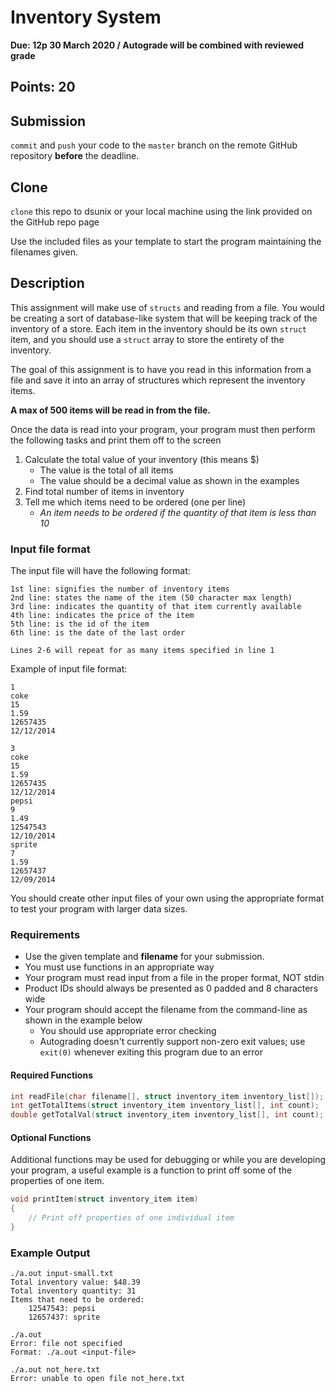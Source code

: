 # Inventory System
**Due: 12p 30 March 2020 / Autograde will be combined with reviewed grade**

## Points: 20

## Submission
`commit` and `push` your code to the `master` branch on the remote GitHub repository **before** the deadline.

## Clone
`clone` this repo to dsunix or your local machine using the link provided on the GitHub repo page

Use the included files as your template to start the program maintaining the filenames given.

## Description
This assignment will make use of `structs` and reading from a file.  You would be creating a sort of database-like system that will be keeping track of the inventory of a store.  Each item in the inventory should be its own `struct` item, and you should use a `struct` array to store the entirety of the inventory.


The goal of this assignment is to have you read in this information from a file and save it into an array of structures which represent the inventory items.

**A max of 500 items will be read in from the file.**

Once the data is read into your program, your program must then perform the following tasks and print them off to the screen

1. Calculate the total value of your inventory (this means $)
	* The value is the total of all items
	* The value should be a decimal value as shown in the examples
2. Find total number of items in inventory
3. Tell me which items need to be ordered (one per line)
	* _An item needs to be ordered if the quantity of that item is less than 10_


### Input file format
The input file will have the following format:
```
1st line: signifies the number of inventory items
2nd line: states the name of the item (50 character max length)
3rd line: indicates the quantity of that item currently available
4th line: indicates the price of the item
5th line: is the id of the item
6th line: is the date of the last order

Lines 2-6 will repeat for as many items specified in line 1
```

Example of input file format:
```
1
coke
15
1.59
12657435
12/12/2014
```


```
3
coke
15
1.59
12657435
12/12/2014
pepsi
9
1.49
12547543
12/10/2014
sprite
7
1.59
12657437
12/09/2014
```

You should create other input files of your own using the appropriate format to test your program with larger data sizes.


### Requirements
* Use the given template and **filename** for your submission.
* You must use functions in an appropriate way
* Your program must read input from a file in the proper format, NOT stdin
* Product IDs should always be presented as 0 padded and 8 characters wide
* Your program should accept the filename from the command-line as shown in the example below
	* You should use appropriate error checking
	* Autograding doesn't currently support non-zero exit values; use `exit(0)` whenever exiting this program due to an error


#### Required Functions
```c
int readFile(char filename[], struct inventory_item inventory_list[]);
int getTotalItems(struct inventory_item inventory_list[], int count);
double getTotalVal(struct inventory_item inventory_list[], int count);
```

#### Optional Functions
Additional functions may be used for debugging or while you are developing your program, a useful example is a function to print off some of the properties of one item.
```c
void printItem(struct inventory_item item)
{
	// Print off properties of one individual item
}
```


### Example Output
```
./a.out input-small.txt
Total inventory value: $48.39
Total inventory quantity: 31
Items that need to be ordered:
    12547543: pepsi
    12657437: sprite
```

```
./a.out
Error: file not specified
Format: ./a.out <input-file>
```

```
./a.out not_here.txt
Error: unable to open file not_here.txt
```
